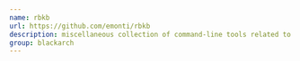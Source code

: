 ```yaml
---
name: rbkb
url: https://github.com/emonti/rbkb
description: miscellaneous collection of command-line tools related to pen-testing and reversing. URL : https://github.com/emonti/rbkb Groups : blackarch blackarch-misc
group: blackarch
---
```


